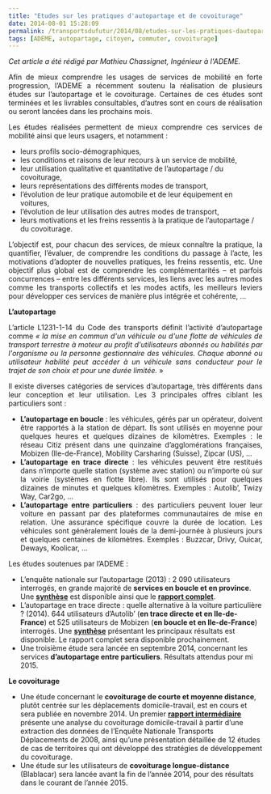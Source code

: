 ```yaml
---
title: "Etudes sur les pratiques d'autopartage et de covoiturage"
date: 2014-08-01 15:28:09
permalink: /transportsdufutur/2014/08/etudes-sur-les-pratiques-dautopartage-et-de-covoiturage.html
tags: [ADEME, autopartage, citoyen, commuter, covoiturage]
---
```


<p style="text-align: justify"><em>Cet article a été rédigé par Mathieu Chassignet, Ingénieur à l'ADEME.</em></p> <p style="text-align: justify">Afin de mieux comprendre les usages de services de mobilité en forte progression, l’ADEME a récemment soutenu la réalisation de plusieurs études sur l’autopartage et le covoiturage. Certaines de ces études sont terminées et les livrables consultables, d’autres sont en cours de réalisation ou seront lancées dans les prochains mois.</p> <p style="text-align: justify">Les études réalisées permettent de mieux comprendre ces services de mobilité ainsi que leurs usagers, et notamment :</p> <ul> <li>leurs profils socio-démographiques,</li> <li>les conditions et raisons de leur recours à un service de mobilité,</li> <li>leur utilisation qualitative et quantitative de l’autopartage / du covoiturage,</li> <li>leurs représentations des différents modes de transport,</li> <li>l’évolution de leur pratique automobile et de leur équipement en voitures,</li> <li>l’évolution de leur utilisation des autres modes de transport,</li> <li>leurs motivations et les freins ressentis à la pratique de l’autopartage / du covoiturage.</li> </ul> <p style="text-align: justify">L’objectif est, pour chacun des services, de mieux connaître la pratique, la quantifier, l’évaluer, de comprendre les conditions du passage à l’acte, les motivations d’adopter de nouvelles pratiques, les freins ressentis, etc. Une objectif plus global est de comprendre les complémentarités – et parfois concurrences – entre les différents services, les liens avec les autres modes comme les transports collectifs et les modes actifs, les meilleurs leviers pour développer ces services de manière plus intégrée et cohérente, …</p> <p style="text-align: justify"></p>  <!--more-->  <p style="text-align: justify"><strong>L’autopartage </strong></p> <p style="text-align: justify">L’article L1231-1-14 du Code des transports définit l’activité d’autopartage comme <em>« la mise en commun d'un véhicule ou d'une flotte de véhicules de transport terrestre à moteur au profit d'utilisateurs abonnés ou habilités par l'organisme ou la personne gestionnaire des véhicules. Chaque abonné ou utilisateur habilité peut accéder à un véhicule sans conducteur pour le trajet de son choix et pour une durée limitée.</em> »</p> <p style="text-align: justify">Il existe diverses catégories de services d’autopartage, très différents dans leur conception et leur utilisation. Les 3 principales offres ciblant les particuliers sont :</p> <ul style="text-align: justify"> <li><strong>L’autopartage en boucle </strong>: les véhicules, gérés par un opérateur, doivent être rapportés à la station de départ. Ils sont utilisés en moyenne pour quelques heures et quelques dizaines de kilomètres. Exemples : le réseau Citiz présent dans une quinzaine d’agglomérations françaises, Mobizen (Ile-de-France), Mobility Carsharing (Suisse), Zipcar (US), …</li> <li><strong>L’autopartage en trace directe</strong> : les véhicules peuvent être restitués dans n’importe quelle station (système avec station) ou n’importe où sur la voirie (systèmes en flotte libre). Ils sont utilisés pour quelques dizaines de minutes et quelques kilomètres. Exemples : Autolib’, Twizy Way, Car2go, …</li> <li><strong>L’autopartage entre particuliers</strong> : des particuliers peuvent louer leur voiture en passant par des plateformes communautaires de mise en relation. Une assurance spécifique couvre la durée de location. Les véhicules sont généralement loués de la demi-journée à plusieurs jours et quelques centaines de kilomètres. Exemples : Buzzcar, Drivy, Ouicar, Deways, Koolicar, …</li> </ul> <p style="text-align: justify">Les études soutenues par l’ADEME :</p> <ul> <li>L’enquête nationale sur l’autopartage (2013) : 2 090 utilisateurs interrogés, en grande majorité de <strong>services en boucle et en province</strong>. Une <strong><a href="http://www.ademe.fr/?name=E96309592FC447BA3FA2C87575F6D360_tomcatlocal1363793025743.pdf">synthèse</a></strong> est disponible ainsi que le <strong><a href="https://gabrielplassat.github.io/transportsdufutur/wp-content/uploads/sites/6/2014/08/ENA_RF_130321.pdf">rapport complet</a></strong>.</li> <li>L’autopartage en trace directe : quelle alternative à la voiture particulière ? (2014). 644 utilisateurs d’Autolib’ (<strong>en trace directe et en Ile-de-France</strong>) et 525 utilisateurs de Mobizen (<strong>en boucle et en Ile-de-France</strong>) interrogés. Une <strong><a href="https://gabrielplassat.github.io/transportsdufutur/wp-content/uploads/sites/6/2014/08/AD_6pages_140512.pdf" target="_blank">synthèse</a></strong> présentant les principaux résultats est disponible. Le rapport complet sera disponible prochainement.</li> <li>Une troisième étude sera lancée en septembre 2014, concernant les services <strong>d’autopartage entre particuliers</strong>. Résultats attendus pour mi 2015.</li> </ul> <p style="text-align: justify"><strong>Le covoiturage </strong></p> <ul> <li>Une étude concernant le <strong>covoiturage de courte et moyenne distance</strong>, plutôt centrée sur les déplacements domicile-travail, est en cours et sera publiée en novembre 2014. Un premier <a href="http://fr.slideshare.net/transportsdufutur/rapport-intermdiaire-a-version-0" target="_blank"><strong>rapport intermédiaire</strong></a> présente une analyse du covoiturage domicile-travail à partir d’une extraction des données de l’Enquête Nationale Transports Déplacements de 2008, ainsi qu’une présentation détaillée de 12 études de cas de territoires qui ont développé des stratégies de développement du covoiturage.</li> <li>Une étude sur les utilisateurs de <strong>covoiturage longue-distance</strong> (Blablacar) sera lancée avant la fin de l’année 2014, pour des résultats dans le courant de l’année 2015.</li> </ul>
